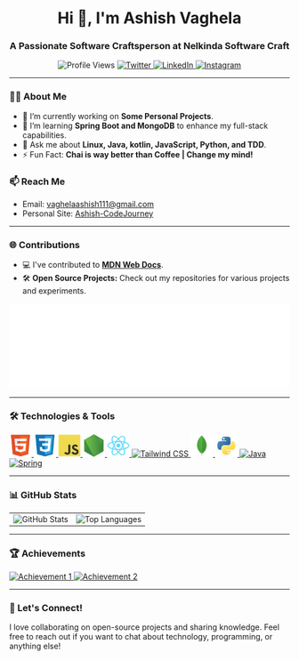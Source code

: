 <h1 align="center">Hi 👋, I'm Ashish Vaghela</h1>

<h3 align="center">A Passionate Software Craftsperson at Nelkinda Software Craft</h3>

<p align="center">
    <img src="https://komarev.com/ghpvc/?username=Ashish-CodeJourney" alt="Profile Views" />
    <a href="https://twitter.com/codejourney_" target="_blank">
        <img src="https://img.shields.io/twitter/follow/codejourney_?logo=twitter&style=flat-square" alt="Twitter" />
    </a>
    <a href="https://linkedin.com/in/ashish-codejourney" target="_blank">
        <img src="https://img.shields.io/badge/LinkedIn-Profile-blue?style=flat-square&logo=linkedin" alt="LinkedIn" />
    </a>
    <a href="https://instagram.com/heyyy_ashish" target="_blank">
        <img src="https://img.shields.io/badge/Instagram-Profile-pink?style=flat-square&logo=instagram" alt="Instagram" />
    </a>
</p>

---

### 👨‍💻 About Me

- 🔭 I’m currently working on **Some Personal Projects**.
- 🌱 I’m learning **Spring Boot and MongoDB** to enhance my full-stack capabilities.
- 💬 Ask me about **Linux, Java, kotlin, JavaScript, Python, and TDD**.
- ⚡ Fun Fact: **Chai is way better than Coffee | Change my mind!**

### 📫 Reach Me

- Email: [vaghelaashish111@gmail.com](mailto:vaghelaashish111@gmail.com)
- Personal Site: [Ashish-CodeJourney](https://ashishcodejourney.vercel.app)

---

### 🌐 Contributions

- 💻 I've contributed to **[MDN Web Docs](https://github.com/mdn/content/pulls?q=is%3Apr+is%3Amerged+author%3AAshish-CodeJourney)**.
- 🛠️ **Open Source Projects:** Check out my repositories for various projects and experiments.

![Terminal Command](assets/terminal.svg)

---

### 🛠️ Technologies & Tools

<p align="left">
    <a href="https://www.w3.org/html/" target="_blank"> <img src="https://raw.githubusercontent.com/devicons/devicon/master/icons/html5/html5-original.svg" alt="HTML5" width="40" height="40"/> </a>
    <a href="https://www.w3schools.com/css/" target="_blank"> <img src="https://raw.githubusercontent.com/devicons/devicon/master/icons/css3/css3-original.svg" alt="CSS3" width="40" height="40"/> </a>
    <a href="https://developer.mozilla.org/en-US/docs/Web/JavaScript" target="_blank"> <img src="https://raw.githubusercontent.com/devicons/devicon/master/icons/javascript/javascript-original.svg" alt="JavaScript" width="40" height="40"/> </a>
    <a href="https://nodejs.org" target="_blank"> <img src="https://raw.githubusercontent.com/devicons/devicon/master/icons/nodejs/nodejs-original.svg" alt="Node.js" width="40" height="40"/> </a>
    <a href="https://reactjs.org/" target="_blank"> <img src="https://raw.githubusercontent.com/devicons/devicon/master/icons/react/react-original.svg" alt="React" width="40" height="40"/> </a>
    <a href="https://tailwindcss.com/" target="_blank"> <img src="https://www.vectorlogo.zone/logos/tailwindcss/tailwindcss-icon.svg" alt="Tailwind CSS" width="40" height="40"/> </a>
    <a href="https://www.mongodb.com/" target="_blank"> <img src="https://raw.githubusercontent.com/devicons/devicon/master/icons/mongodb/mongodb-original.svg" alt="MongoDB" width="40" height="40"/> </a>
    <a href="https://www.python.org" target="_blank"> <img src="https://raw.githubusercontent.com/devicons/devicon/master/icons/python/python-original.svg" alt="Python" width="40" height="40"/> </a>
    <a href="https://www.java.com/" target="_blank"> <img src="https://brandslogos.com/wp-content/uploads/images/large/java-logo-1.png" alt="Java" width="40" height="40"/> </a>
    <a href="https://spring.io/" target="_blank"> <img src="https://image.pngaaa.com/500/2459500-small.png" alt="Spring" width="40" height="40"/> </a>
</p>

---

### 📊 GitHub Stats

<table>
    <tr>
        <td>
            <img src="https://github-readme-streak-stats.herokuapp.com/?user=nileshgule&theme=tokyonight" alt="GitHub Stats" />
        </td>
        <td>
            <img src="https://github-readme-stats.vercel.app/api/top-langs?username=Ashish-CodeJourney&show_icons=true&locale=en&layout=compact&theme=tokyonight" alt="Top Languages" />
        </td>
    </tr>
</table>

---

### 🏆 Achievements

<p align="left">
  <a href="https://www.credly.com/badges/c203200e-ba86-49c2-801a-65b503dcb69d/public_url">
    <img src="https://images.credly.com/size/340x340/images/73e4a58b-a8ef-41a3-a7db-9183dd269882/image.png" alt="Achievement 1" width="150" height="150" />
  </a>
  <a href="https://ti-user-certificates.s3.amazonaws.com/ae62dcd7-abdc-4e90-a570-83eccba49043/5819416a-0b3c-4e22-8dfb-220ccdf644ac-ashish-vaghela-9cf8fc50-58af-4735-9058-32bfdd9097b3-certificate.pdf">
    <img src="https://images.credly.com/images/6096167c-91fd-4e74-bc85-d2100672fef7/image.png" alt="Achievement 2" width="150" height="150" />
  </a>
</p>

---

### 🌟 Let's Connect!

I love collaborating on open-source projects and sharing knowledge. Feel free to reach out if you want to chat about technology, programming, or anything else!

